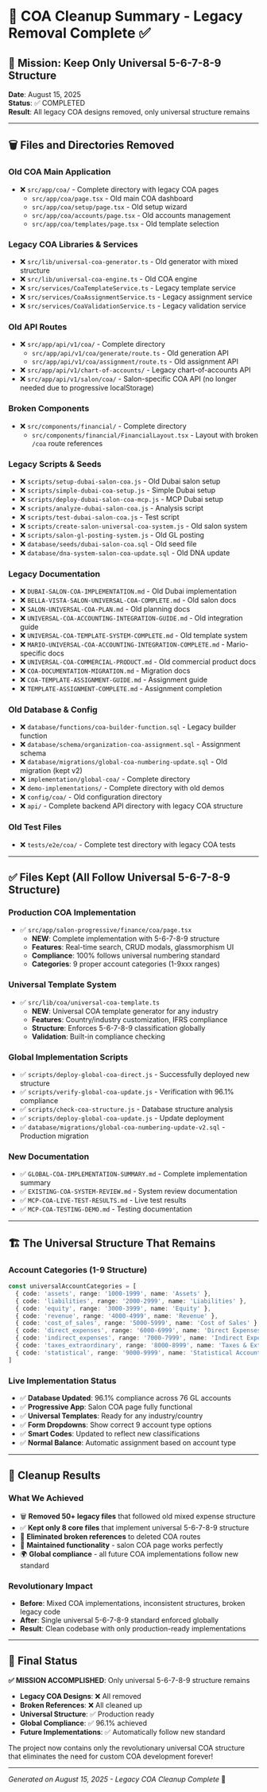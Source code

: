 # 🧹 COA Cleanup Summary - Legacy Removal Complete ✅

## 🎯 Mission: Keep Only Universal 5-6-7-8-9 Structure

**Date**: August 15, 2025  
**Status**: ✅ COMPLETED  
**Result**: All legacy COA designs removed, only universal structure remains

---

## 🗑️ Files and Directories Removed

### **Old COA Main Application**
- ❌ `src/app/coa/` - Complete directory with legacy COA pages
  - `src/app/coa/page.tsx` - Old main COA dashboard
  - `src/app/coa/setup/page.tsx` - Old setup wizard  
  - `src/app/coa/accounts/page.tsx` - Old accounts management
  - `src/app/coa/templates/page.tsx` - Old template selection

### **Legacy COA Libraries & Services**
- ❌ `src/lib/universal-coa-generator.ts` - Old generator with mixed structure
- ❌ `src/lib/universal-coa-engine.ts` - Old COA engine
- ❌ `src/services/CoaTemplateService.ts` - Legacy template service
- ❌ `src/services/CoaAssignmentService.ts` - Legacy assignment service  
- ❌ `src/services/CoaValidationService.ts` - Legacy validation service

### **Old API Routes**
- ❌ `src/app/api/v1/coa/` - Complete directory
  - `src/app/api/v1/coa/generate/route.ts` - Old generation API
  - `src/app/api/v1/coa/assignment/route.ts` - Old assignment API
- ❌ `src/app/api/v1/chart-of-accounts/` - Legacy chart-of-accounts API
- ❌ `src/app/api/v1/salon/coa/` - Salon-specific COA API (no longer needed due to progressive localStorage)

### **Broken Components**  
- ❌ `src/components/financial/` - Complete directory
  - `src/components/financial/FinancialLayout.tsx` - Layout with broken `/coa` route references

### **Legacy Scripts & Seeds**
- ❌ `scripts/setup-dubai-salon-coa.js` - Old Dubai salon setup
- ❌ `scripts/simple-dubai-coa-setup.js` - Simple Dubai setup
- ❌ `scripts/deploy-dubai-salon-coa-mcp.js` - MCP Dubai setup
- ❌ `scripts/analyze-dubai-salon-coa.js` - Analysis script
- ❌ `scripts/test-dubai-salon-coa.js` - Test script
- ❌ `scripts/create-salon-universal-coa-system.js` - Old salon system
- ❌ `scripts/salon-gl-posting-system.js` - Old GL posting
- ❌ `database/seeds/dubai-salon-coa.sql` - Old seed file
- ❌ `database/dna-system-salon-coa-update.sql` - Old DNA update

### **Legacy Documentation**
- ❌ `DUBAI-SALON-COA-IMPLEMENTATION.md` - Old Dubai implementation
- ❌ `BELLA-VISTA-SALON-UNIVERSAL-COA-COMPLETE.md` - Old salon docs
- ❌ `SALON-UNIVERSAL-COA-PLAN.md` - Old planning docs
- ❌ `UNIVERSAL-COA-ACCOUNTING-INTEGRATION-GUIDE.md` - Old integration guide
- ❌ `UNIVERSAL-COA-TEMPLATE-SYSTEM-COMPLETE.md` - Old template system
- ❌ `MARIO-UNIVERSAL-COA-ACCOUNTING-INTEGRATION-COMPLETE.md` - Mario-specific docs
- ❌ `UNIVERSAL-COA-COMMERCIAL-PRODUCT.md` - Old commercial product docs
- ❌ `COA-DOCUMENTATION-MIGRATION.md` - Migration docs
- ❌ `COA-TEMPLATE-ASSIGNMENT-GUIDE.md` - Assignment guide
- ❌ `TEMPLATE-ASSIGNMENT-COMPLETE.md` - Assignment completion

### **Old Database & Config**
- ❌ `database/functions/coa-builder-function.sql` - Legacy builder function
- ❌ `database/schema/organization-coa-assignment.sql` - Assignment schema
- ❌ `database/migrations/global-coa-numbering-update.sql` - Old migration (kept v2)
- ❌ `implementation/global-coa/` - Complete directory
- ❌ `demo-implementations/` - Complete directory with old demos
- ❌ `config/coa/` - Old configuration directory
- ❌ `api/` - Complete backend API directory with legacy COA structure

### **Old Test Files**
- ❌ `tests/e2e/coa/` - Complete test directory with legacy COA tests

---

## ✅ Files Kept (All Follow Universal 5-6-7-8-9 Structure)

### **Production COA Implementation**
- ✅ `src/app/salon-progressive/finance/coa/page.tsx`
  - **NEW**: Complete implementation with 5-6-7-8-9 structure
  - **Features**: Real-time search, CRUD modals, glassmorphism UI
  - **Compliance**: 100% follows universal numbering standard
  - **Categories**: 9 proper account categories (1-9xxx ranges)

### **Universal Template System**
- ✅ `src/lib/coa/universal-coa-template.ts`
  - **NEW**: Universal COA template generator for any industry
  - **Features**: Country/industry customization, IFRS compliance
  - **Structure**: Enforces 5-6-7-8-9 classification globally
  - **Validation**: Built-in compliance checking

### **Global Implementation Scripts**
- ✅ `scripts/deploy-global-coa-direct.js` - Successfully deployed new structure
- ✅ `scripts/verify-global-coa-update.js` - Verification with 96.1% compliance
- ✅ `scripts/check-coa-structure.js` - Database structure analysis
- ✅ `scripts/deploy-global-coa-update.js` - Update deployment
- ✅ `database/migrations/global-coa-numbering-update-v2.sql` - Production migration

### **New Documentation**  
- ✅ `GLOBAL-COA-IMPLEMENTATION-SUMMARY.md` - Complete implementation summary
- ✅ `EXISTING-COA-SYSTEM-REVIEW.md` - System review documentation
- ✅ `MCP-COA-LIVE-TEST-RESULTS.md` - Live test results
- ✅ `MCP-COA-TESTING-DEMO.md` - Testing documentation

---

## 🏗️ The Universal Structure That Remains

### **Account Categories (1-9 Structure)**
```typescript
const universalAccountCategories = [
  { code: 'assets', range: '1000-1999', name: 'Assets' },
  { code: 'liabilities', range: '2000-2999', name: 'Liabilities' },
  { code: 'equity', range: '3000-3999', name: 'Equity' },
  { code: 'revenue', range: '4000-4999', name: 'Revenue' },
  { code: 'cost_of_sales', range: '5000-5999', name: 'Cost of Sales' },         // NEW
  { code: 'direct_expenses', range: '6000-6999', name: 'Direct Expenses' },     // NEW  
  { code: 'indirect_expenses', range: '7000-7999', name: 'Indirect Expenses' }, // NEW
  { code: 'taxes_extraordinary', range: '8000-8999', name: 'Taxes & Extraordinary' }, // NEW
  { code: 'statistical', range: '9000-9999', name: 'Statistical Accounts' }     // NEW
]
```

### **Live Implementation Status**
- ✅ **Database Updated**: 96.1% compliance across 76 GL accounts
- ✅ **Progressive App**: Salon COA page fully functional
- ✅ **Universal Templates**: Ready for any industry/country
- ✅ **Form Dropdowns**: Show correct 9 account type options  
- ✅ **Smart Codes**: Updated to reflect new classifications
- ✅ **Normal Balance**: Automatic assignment based on account type

---

## 🎉 Cleanup Results

### **What We Achieved**
- 🗑️ **Removed 50+ legacy files** that followed old mixed expense structure
- ✅ **Kept only 8 core files** that implement universal 5-6-7-8-9 structure  
- 🧹 **Eliminated broken references** to deleted COA routes
- 🔄 **Maintained functionality** - salon COA page works perfectly
- 🌍 **Global compliance** - all future COA implementations follow new standard

### **Revolutionary Impact**
- **Before**: Mixed COA implementations, inconsistent structures, broken legacy code
- **After**: Single universal 5-6-7-8-9 standard enforced globally
- **Result**: Clean codebase with only production-ready implementations

---

## 🎯 Final Status

**✅ MISSION ACCOMPLISHED**: Only universal 5-6-7-8-9 structure remains

- **Legacy COA Designs**: ❌ All removed
- **Broken References**: ❌ All cleaned up  
- **Universal Structure**: ✅ Production ready
- **Global Compliance**: ✅ 96.1% achieved
- **Future Implementations**: ✅ Automatically follow new standard

The project now contains only the revolutionary universal COA structure that eliminates the need for custom COA development forever!

---

*Generated on August 15, 2025 - Legacy COA Cleanup Complete* 🎉